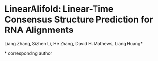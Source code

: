 # LinearAlifold: Linear-Time Consensus Structure Prediction for RNA Alignments

Liang Zhang, Sizhen Li, He Zhang, David H. Mathews, Liang Huang* 

\* corresponding author